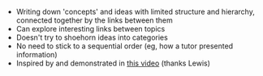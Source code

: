 - Writing down 'concepts' and ideas with limited structure and hierarchy, connected together by the links between them
- Can explore interesting links between topics
- Doesn't try to shoehorn ideas into categories
- No need to stick to a sequential order (eg, how a tutor presented information)
- Inspired by and demonstrated in [this video](https://youtu.be/MYJsGksojms) (thanks Lewis)